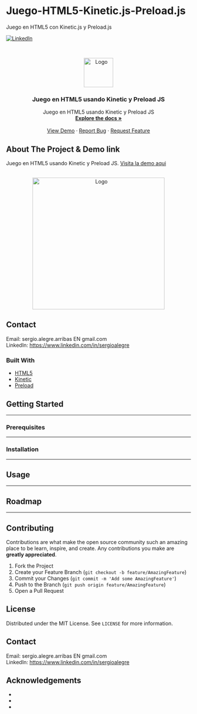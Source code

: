 # Juego-HTML5-Kinetic.js-Preload.js
Juego en HTML5 con Kinetic.js y Preload.js


<!--
REEMPLAZAR: Juego-HTML5-Kinetic.js-Preload.js, TITULO, DESCRIPCION, DESCRIPCION2, DEMO, TECNOLOGIAS
-->
[![LinkedIn][linkedin-shield]][linkedin-url]

<!-- PROJECT LOGO -->
<br />
<p align="center">
  <a href="https://github.com/sergioalegre/Juego-HTML5-Kinetic.js-Preload.js">
    <img src="http://naarean.es/logo.JPG" alt="Logo" width="80" height="80">
  </a>

  <h3 align="center"><!-- TITULO -->Juego en HTML5 usando Kinetic y Preload JS</h3>

  <p align="center">
    <!-- DESCRIPCION -->Juego en HTML5 usando Kinetic y Preload JS
    <br />
    <a href="https://github.com/sergioalegre/Juego-HTML5-Kinetic.js-Preload.js"><strong>Explore the docs »</strong></a>
    <br />
    <br />
    <!-- DEMO --><a href="http://naarean.es/Programacion/_JuegoHTML5/">View Demo</a>
    ·
    <a href="https://github.com/sergioalegre/Juego-HTML5-Kinetic.js-Preload.js/issues">Report Bug</a>
    ·
    <a href="https://github.com/sergioalegre/Juego-HTML5-Kinetic.js-Preload.js/issues">Request Feature</a>
  </p>
</p>

## About The Project & Demo link
<!-- DESCRIPCION2 --> <!-- DEMO -->
Juego en HTML5 usando Kinetic y Preload JS.  <a href="http://naarean.es/Programacion/_JuegoHTML5/">Visita la demo aqui</a>
<br><br>
<p align="center">
  <a href="http://naarean.es/Programacion/_JuegoHTML5/">
    <img src="http://naarean.es/Programacion/_JuegoHTML5/captura.PNG" alt="Logo" width="360" height="">
  </a>
</p>

## Contact
Email: sergio.alegre.arribas EN gmail.com
<br>
LinkedIn: https://www.linkedin.com/in/sergioalegre


### Built With
<!-- TECNOLOGIAS -->
* [HTML5](HTML5)
* [Kinetic](Kinetic)
* [Preload](Preload)


## Getting Started
---

### Prerequisites
---

### Installation
---

## Usage
---

## Roadmap
---

## Contributing
Contributions are what make the open source community such an amazing place to be learn, inspire, and create. Any contributions you make are **greatly appreciated**.

1. Fork the Project
2. Create your Feature Branch (`git checkout -b feature/AmazingFeature`)
3. Commit your Changes (`git commit -m 'Add some AmazingFeature'`)
4. Push to the Branch (`git push origin feature/AmazingFeature`)
5. Open a Pull Request

## License
Distributed under the MIT License. See `LICENSE` for more information.

## Contact
Email: sergio.alegre.arribas EN gmail.com
<br>
LinkedIn: https://www.linkedin.com/in/sergioalegre

## Acknowledgements
* []()
* []()
* []()

[linkedin-shield]: https://img.shields.io/badge/-LinkedIn-black.svg?style=flat-square&logo=linkedin&colorB=555
[linkedin-url]: https://linkedin.com/in/sergioalegre
